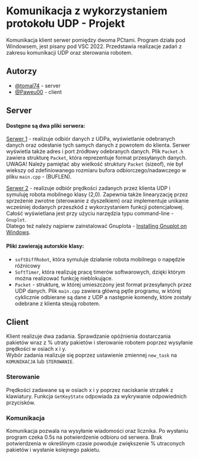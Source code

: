 # Komunikacja z wykorzystaniem protokołu UDP - Projekt 

Komunikacja klient serwer pomiędzy dwoma PCtami. Program działa pod Windowsem, jest pisany pod VSC 2022. Przedstawia realizacje zadań z zakresu komunikacji UDP oraz sterowania robotem.

## Autorzy
- [@tomal74](https://www.github.com/tomal74) - server
- [@Paweu00](https://www.github.com/Paweu00) - client


## Server
#### Dostępne są dwa pliki serwera:  
[Serwer 1](/SYS_TELE_UDP_SERV) - realizuje odbiór danych z UDPa, wyświetlanie odebranych danych oraz odesłanie tych samych danych z powrotem do klienta. Serwer wyświetla także adres i port źródłowy odebranych danych. Plik `Packet.h` zawiera strukturę `Packet`, która reprezentuje format przesyłanych danych. UWAGA! Należy pamiętać aby wielkość struktury `Packet` (sizeof), nie był wiekszy od zdefiniowanego rozmiaru bufora odbiorczego/nadawczego w pliku `main.cpp` - (BUFLEN).

[Serwer 2](/SYS_TELE_UDP_SERV_STEROWANIE_ROBOTEM) - realizuje odbiór prędkości zadanych przez klienta UDP i symuluję robota mobilnego klasy (2,0). Zapewnia także linearyzację przez sprzeżenie zwrotne (sterowanie z dyszelkiem) oraz implementuje unikanie wcześniej dodanych przeszkód z wykorzystaniem funkcji potencjałowej. Całość wyświetlana jest przy użyciu narzędzia typu command-line - `Gnuplot`.  
Dlatego też należy najpierw zainstalować Gnuplota - [Installing Gnuplot on Windows](http://spiff.rit.edu/classes/ast601/gnuplot/install_windows.html). 

#### Pliki zawierają autorskie klasy:  
- `softDiffRobot`, która symuluje działanie robota mobilnego o napędzie różnicowy  
- `SoftTimer`, która realizuję pracę timerów softwarowych, dzięki którym można realizować funkcję nieblokujące.   
- `Packet` - strukturę, w której umieszczony jest format przesyłanych przez UDP danych.
Plik `main.cpp` zawiera główną pętle programu, w której cyklicznie odbierane są dane z UDP a następnie komendy, które zostały odebrane z klienta steują robotem.
 


## Client
Klient realizuje dwa zadania. Sprawdzanie opóźnienia dostarczania pakietów wraz z % utraty pakietów i sterowanie robotem poprzez wysyłanie prędkości w osiach x i y.  
Wybór zadania realizuje się poprzez ustawienie zmiennej `new_task` na `KOMUNIKACJA` lub `STEROWANIE`.

### Sterowanie

Prędkości zadawane są w osiach x i y poprzez naciskanie strzałek z klawiatury. Funkcja `GetKeyState` odpowiada za wykrywanie odpowiednich przycisków.

### Komunikacja

Komunikacja pozwala na wysyłanie wiadomości oraz licznika. Po wysłaniu program czeka 0.5s na potwierdzenie odbioru od serwera. Brak potwierdzenia w określinym czasie powoduje zwiększenie % utraconych pakietów i wysłanie kolejnego pakietu.